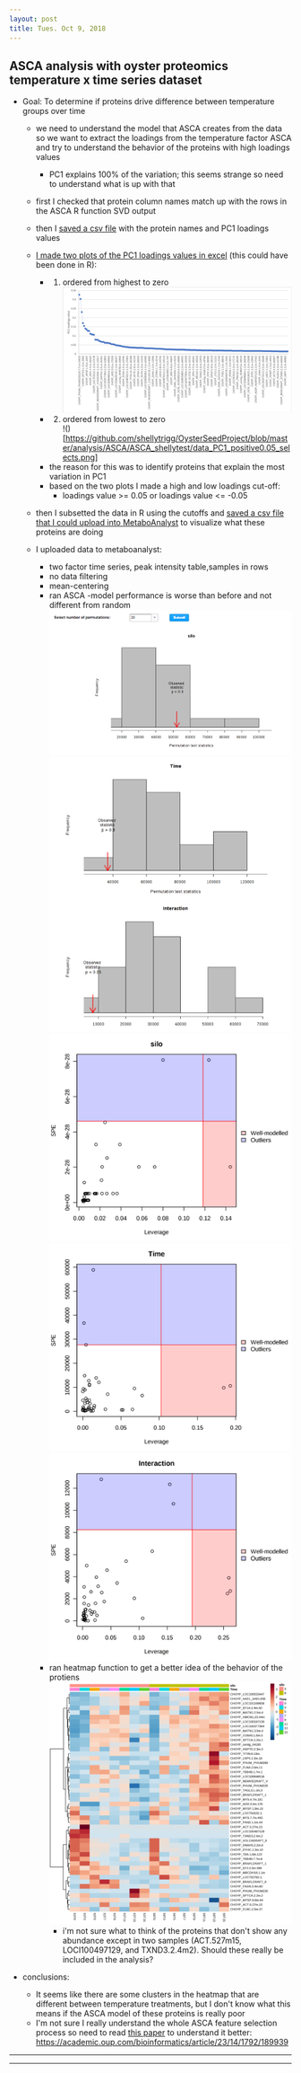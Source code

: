 ```yaml
---
layout: post
title: Tues. Oct 9, 2018
---
```


## ASCA analysis with oyster proteomics temperature x time series dataset
* Goal: To determine if proteins drive difference between temperature groups over time  
	- we need to understand the model that ASCA creates from the data so we want to extract the loadings from the temperature factor ASCA and try to understand the behavior of the proteins with high loadings values
		+ PC1 explains 100% of the variation; this seems strange so need to understand what is up with that

	- first I checked that protein column names match up with the rows in the ASCA R function SVD output
	- then I [saved a csv file](https://github.com/shellytrigg/OysterSeedProject/blob/master/analysis/ASCA/ASCA_shellytest/ACSAr_temp_loadings.csv) with the protein names and PC1 loadings values  
	- [I made two plots of the PC1 loadings values in excel](https://github.com/shellytrigg/OysterSeedProject/blob/master/analysis/ASCA/ASCA_shellytest/ACSAr_temp_loadings.xlsx) (this could have been done in R):  
		- 1) ordered from highest to zero 
		![](https://github.com/shellytrigg/OysterSeedProject/blob/master/analysis/ASCA/ASCA_shellytest/data_PC1_positive0.05_selects.png)
		- 2) ordered from lowest to zero  
		!()[https://github.com/shellytrigg/OysterSeedProject/blob/master/analysis/ASCA/ASCA_shellytest/data_PC1_positive0.05_selects.png]
		* the reason for this was to identify proteins that explain the most variation in PC1
		* based on the two plots I made a high and low loadings cut-off:
			+ loadings value >= 0.05 or loadings value <= -0.05
	- then I subsetted the data in R using the cutoffs and [saved a csv file that I could upload into MetaboAnalyst](https://github.com/shellytrigg/OysterSeedProject/blob/master/analysis/ASCA/ASCA_shellytest/data_PC1_0.05_selects.csv) to visualize what these proteins are doing
	- I uploaded data to metaboanalyst:
		- two factor time series, peak intensity table,samples in rows
		- no data filtering
		- mean-centering 
		- ran ASCA
			-model performance is worse than before and not different from random
			![ASCA model validation for temperature](https://github.com/shellytrigg/OysterSeedProject/blob/master/analysis/ASCA/ASCA_shellytest/Oct9_metaboA_imgs/data_PC1_0.05_selects_ASCA_modelValidationTemperature.png)  
			![ASCA model validation for time and the interaction of temp and time](https://github.com/shellytrigg/OysterSeedProject/blob/master/analysis/ASCA/ASCA_shellytest/Oct9_metaboA_imgs/data_PC1_0.05_selects_ASCA_modelValidationTimeAndInteraction.png)
			![ASCA outlier x leaverage plot for temperature](https://github.com/shellytrigg/OysterSeedProject/blob/master/analysis/ASCA/ASCA_shellytest/Oct9_metaboA_imgs/data_PC1_0.05_selects_ASCAoutlierLevPlot_Temperature.png)
			![ASCA outlier x leaverage plot for time](https://github.com/shellytrigg/OysterSeedProject/blob/master/analysis/ASCA/ASCA_shellytest/Oct9_metaboA_imgs/data_PC1_0.05_selects_ASCAoutlierLevPlot_Time.png)
			![ASCA outlier x leaverage plot for temperature x time](https://github.com/shellytrigg/OysterSeedProject/blob/master/analysis/ASCA/ASCA_shellytest/Oct9_metaboA_imgs/data_PC1_0.05_selects_ASCAoutlierLevPlot_Interaction.png)
		- ran heatmap function to get a better idea of the behavior of the protiens
			![heatmap of protein abundance over time in the two temperatures (euclidean distance and ward clustering)](https://github.com/shellytrigg/OysterSeedProject/blob/master/analysis/ASCA/ASCA_shellytest/Oct9_metaboA_imgs/data_PC1_0.05_selects_heatmap_temperature.png)
			+ i'm not sure what to think of the proteins that don't show any abundance except in two samples (ACT.527m15, LOCI100497129, and TXND3.2.4m2). Should these really be included in the analysis?

* conclusions: 
	+ It seems like there are some clusters in the heatmap that are different between temperature treatments, but I don't know what this means if the ASCA model of these proteins is really poor
	+ I'm not sure I really understand the whole ASCA feature selection process so need to read [this paper](https://academic.oup.com/bioinformatics/article/23/14/1792/189939) to understand it better: https://academic.oup.com/bioinformatics/article/23/14/1792/189939



----
****